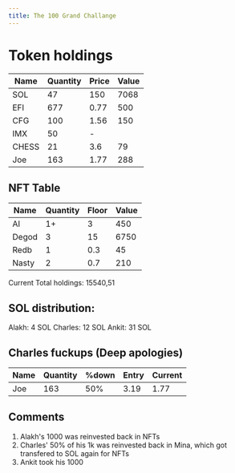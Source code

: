 ```yaml
---
title: The 100 Grand Challange
---
```



# Token holdings

|Name |Quantity|Price|Value|
|-----|--------|-----|-----|
|SOL  |47      |150  |7068 |
|EFI  |677     |0.77 |500  |
|CFG  |100     |1.56 |150  |
|IMX  |50      |-    |     |     
|CHESS|21      |3.6  |79   |
|Joe  |163     |1.77 |288  |


## NFT Table 

|Name |Quantity|Floor|Value|
|-----|--------|-----|-----|
|AI   | 1+     |3    |450  |
|Degod| 3      |15   |6750 |
|Redb | 1      |0.3  |45   |
|Nasty| 2      |0.7  |210  |


Current Total holdings: 15540,51



## SOL distribution:

Alakh:    4  SOL
Charles:  12 SOL
Ankit:    31 SOL




## Charles fuckups (Deep apologies)

|Name |Quantity|%down|Entry|Current|
|-----|--------|-----|-----|-------|
|Joe  | 163    | 50% |3.19 |1.77   |


## Comments

1. Alakh's 1000 was reinvested back in NFTs
2. Charles' 50% of his 1k was reinvested back in Mina, which got transfered to SOL again for NFTs
3. Ankit took his 1000 

